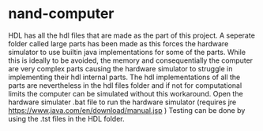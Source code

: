 # nand-computer
HDL has all the hdl files that are made as the part of this project. A seperate folder called large parts has been made as this forces the hardware simulator to use builtin java implementations for some of the parts. While this is ideally to be avoided, the memory and consequentially the computer are very complex parts causing the hardware simulator to struggle in implementing their hdl internal parts. The hdl implementations of all the parts are nevertheless in the hdl files folder and if not for computational limits the computer can be simulated without this workaround.
Open the hardware simulater .bat file to run the hardware simulator (requires jre https://www.java.com/en/download/manual.jsp )
Testing can be done by using the .tst files in the HDL folder.

